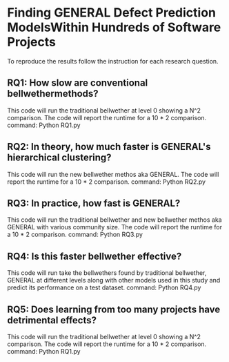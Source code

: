 # Finding GENERAL Defect Prediction ModelsWithin Hundreds of Software Projects

To reproduce the results follow the instruction for each research question.
## RQ1: How slow are conventional bellwethermethods?
This code will run the traditional bellwether at level 0 showing a N^2 comparison. The code will report the runtime for a 10 * 2 comparison.
command: Python RQ1.py

## RQ2: In theory, how much faster is GENERAL's hierarchical clustering?
This code will run the new bellwether methos aka GENERAL. The code will report the runtime for a 10 * 2 comparison.
command: Python RQ2.py

## RQ3: In practice, how fast is  GENERAL?
This code will run the traditional bellwether and new bellwether methos aka GENERAL with various community size. The code will report the runtime for a 10 * 2 comparison.
command: Python RQ3.py

## RQ4: Is this faster bellwether effective?
This code will run take the bellwethers found by traditional bellwether, GENERAL at different levels along with other models used in this study and predict its performance on a test dataset.
command: Python RQ4.py

## RQ5: Does learning from too many projects have detrimental effects?
This code will run the traditional bellwether at level 0 showing a N^2 comparison. The code will report the runtime for a 10 * 2 comparison.
command: Python RQ1.py
